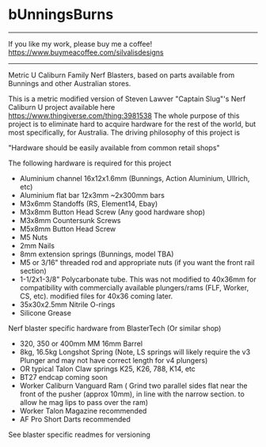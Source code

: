 # bUnningsBurns
---------------

If you like my work, please buy me a coffee!
https://www.buymeacoffee.com/silvalisdesigns


---------------

Metric U Caliburn Family Nerf Blasters, based on parts available from Bunnings and other Australian stores.


This is a metric modified version of Steven Lawver "Captain Slug"'s Nerf Caliburn U project available here https://www.thingiverse.com/thing:3981538
The whole purpose of this project is to eliminate hard to acquire hardware for the rest of the world, but most specifically, for Australia. The driving philosophy of this project is

"Hardware should be easily available from common retail shops"

The following hardware is required for this project
- Aluminium channel 16x12x1.6mm (Bunnings, Action Aluminium, Ullrich, etc)
- Aluminium flat bar 12x3mm ~2x300mm bars
- M3x6mm Standoffs (RS, Element14, Ebay)
- M3x8mm Button Head Screw (Any good hardware shop)
- M3x8mm Countersunk Screws
- M5x8mm Button Head Screw
- M5 Nuts
- 2mm Nails
- 8mm extension springs (Bunnings, model TBA)
- M5 or 3/16" threaded rod and appropriate nuts (if you want the front rail section)
- 1-1/2x1-3/8" Polycarbonate tube. This was not modified to 40x36mm for compatibility with commercially available plungers/rams (FLF, Worker, CS, etc). modified files for 40x36 coming later.
- 35x30x2.5mm Nitrile O-rings
- Silicone Grease

Nerf blaster specific hardware from BlasterTech (Or similar shop)
- 320, 350 or 400mm MM 16mm Barrel
- 8kg, 16.5kg Longshot Spring (Note, LS springs will likely require the v3 Plunger and may not have correct length for v4 plungers)
- OR typical Talon Claw springs K25, K26, 788, K14, etc
- BT27 endcap coming soon
- Worker Caliburn Vanguard Ram ( Grind two parallel sides flat near the front of the pusher (approx 10mm), in line with the narrow section. to allow he mag lips to pass over the ram)
- Worker Talon Magazine recommended
- AF Pro Short Darts recommended


See blaster specific readmes for versioning


